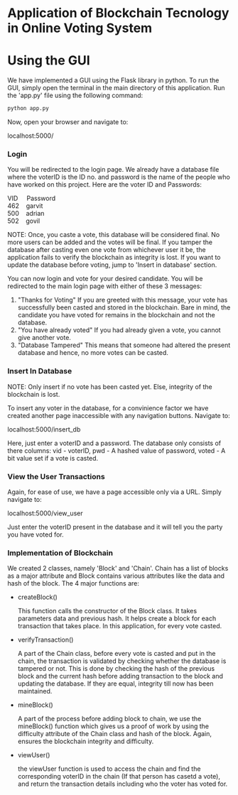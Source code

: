 # Application of Blockchain Tecnology in Online Voting System

# Using the GUI

We have implemented a GUI using the Flask library in python. To run the GUI, simply open the terminal in the main directory of this application. Run the 'app.py' file using the following command:

```sh
python app.py
```

Now, open your browser and navigate to:

localhost:5000/

### Login ###

You will be redirected to the login page. We already have a database file where the voterID is the ID no. and password is the name of the people who have worked on this project. Here are the voter ID and Passwords:

VID        Password  
462        garvit  
500        adrian  
502	       govil  

NOTE: Once, you caste a vote, this database will be considered final. No more users can be added and the votes will be final. If you tamper the database after casting even one vote from whichever user it be, the application fails to verify the blockchain as integrity is lost. If you want to update the database before voting, jump to 'Insert in database' section. 

You can now login and vote for your desired candidate. You will be redirected to the main login page with either of these 3 messages:
1. "Thanks for Voting"
	If you are greeted with this message, your vote has successfully been casted and stored in the blockchain. Bare in mind, the candidate you have voted for remains in the blockchain and not the database.
2. "You have already voted"
	If you had already given a vote, you cannot give another vote.
3. "Database Tampered"
	This means that someone had altered the present database and hence, no more votes can be casted.

### Insert In Database ###

NOTE: Only insert if no vote has been casted yet. Else, integrity of the blockchain is lost.

To insert any voter in the database, for a convinience factor we have created another page inaccessible with any navigation buttons. 
Navigate to:

localhost:5000/insert_db

Here, just enter a voterID and a password. The database only consists of there columns: vid - voterID, pwd - A hashed value of password, voted - A bit value set if a vote is casted.

### View the User Transactions ###

Again, for ease of use, we have a page accessible only via a URL. Simply navigate to:

localhost:5000/view_user

Just enter the voterID present in the database and it will tell you the party you have voted for.


### Implementation of Blockchain ###

We created 2 classes, namely 'Block' and 'Chain'. Chain has a list of blocks as a major attribute and Block contains various attributes like the data and hash of the block.
The 4 major functions are:

- createBlock()

	This function calls the constructor of the Block class. It takes parameters data and previous hash. It helps create a block for each transaction that takes place. In this application, for every vote casted.

- verifyTransaction()

	A part of the Chain class, before every vote is casted and put in the chain, the transaction is validated by checking whether the database is tampered or not. This is done by checking the hash of the previous block and the current hash before adding transaction to the block and updating the database. If they are equal, integrity till now has been maintained.

- mineBlock()

	A part of the process before adding block to chain, we use the mineBlock() function which gives us a proof of work by using the difficulty attribute of the Chain class and hash of the block. Again, ensures the blockchain integrity and difficulty.

- viewUser()

	the viewUser function is used to access the chain and find the corresponding voterID in the chain (If that person has casetd a vote), and return the transaction details including who the voter has voted for.
